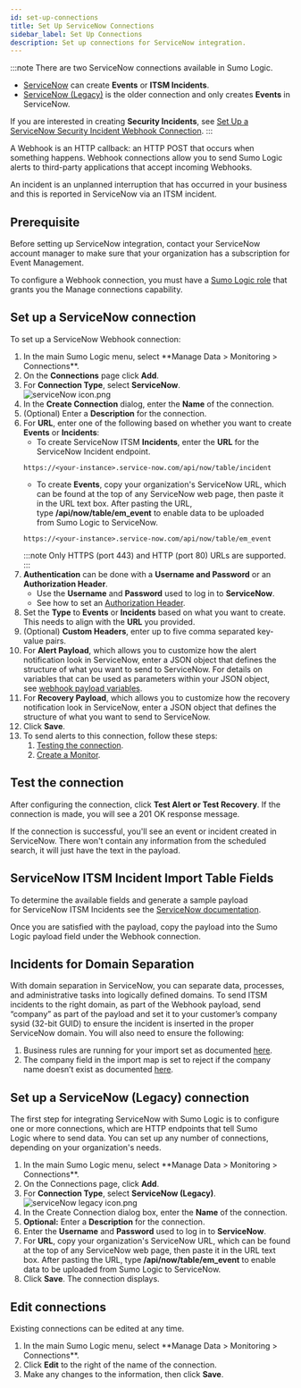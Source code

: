 ```yaml
---
id: set-up-connections
title: Set Up ServiceNow Connections
sidebar_label: Set Up Connections
description: Set up connections for ServiceNow integration.
---
```



:::note
There are two ServiceNow connections available in Sumo Logic.

* [ServiceNow](#set-up-a-servicenow-connection) can create **Events** or **ITSM Incidents**.
* [ServiceNow (Legacy)](#set-up-a-servicenow-legacy-connection) is the older connection and only creates **Events** in ServiceNow.

If you are interested in creating **Security Incidents**, see [Set Up a ServiceNow Security Incident Webhook Connection](set-up-security-incident-webhook.md).
:::

A Webhook is an HTTP callback: an HTTP POST that occurs when something happens. Webhook connections allow you to send Sumo Logic alerts to third-party applications that accept incoming Webhooks.

An incident is an unplanned interruption that has occurred in your business and this is reported in ServiceNow via an ITSM incident.

## Prerequisite

Before setting up ServiceNow integration, contact your ServiceNow account manager to make sure that your organization has a subscription for Event Management.

To configure a Webhook connection, you must have a [Sumo Logic role](/docs/manage/users-roles/roles/create-manage-roles) that grants you the Manage connections capability.

## Set up a ServiceNow connection

To set up a ServiceNow Webhook connection:

1. <!--Kanso [**Classic UI**](/docs/get-started/sumo-logic-ui-classic). Kanso--> In the main Sumo Logic menu, select **Manage Data > Monitoring > Connections**. <!--Kanso <br/>[**New UI**](/docs/get-started/sumo-logic-ui). In the top menu select **Configuration**, and then under **Monitoring** select **Connections**. You can also click the **Go To...** menu at the top of the screen and select **Connections**. Kanso-->
1. On the **Connections** page click **Add**.
1. For **Connection Type**, select **ServiceNow**.<br/>![serviceNow icon.png](/img/connection-and-integration/serviceNow-icon.png)
1. In the **Create Connection** dialog, enter the **Name** of the connection.
1. (Optional) Enter a **Description** for the connection.
1. For **URL**, enter one of the following based on whether you want to create **Events** or **Incidents**: 
   * To create ServiceNow ITSM **Incidents**, enter the **URL** for the ServiceNow Incident endpoint. 
    ```
    https://<your-instance>.service-now.com/api/now/table/incident
    ```
   * To create **Events**, copy your organization's ServiceNow URL, which can be found at the top of any ServiceNow web page, then paste it in the URL text box. After pasting the URL, type **/api/now/table/em_event** to enable data to be uploaded from Sumo Logic to ServiceNow.
    ```
    https://<your-instance>.service-now.com/api/now/table/em_event
    ```
    :::note
    Only HTTPS (port 443) and HTTP (port 80) URLs are supported.
    :::
1. **Authentication** can be done with a **Username and Password** or an **Authorization Header**.
   * Use the **Username** and **Password** used to log in to **ServiceNow**.
   * See how to set an [Authorization Header](/docs/alerts/webhook-connections/set-up-webhook-connections).
1. Set the **Type** to **Events** or **Incidents** based on what you want to create. This needs to align with the **URL** you provided.
1. (Optional) **Custom Headers**, enter up to five comma separated key-value pairs.
1. For **Alert Payload**, which allows you to customize how the alert notification look in ServiceNow, enter a JSON object that defines the structure of what you want to send to ServiceNow. For details on variables that can be used as parameters within your JSON object, see [webhook payload variables](/docs/alerts/webhook-connections/set-up-webhook-connections). 
1. For **Recovery Payload**, which allows you to customize how the recovery notification look in ServiceNow, enter a JSON object that defines the structure of what you want to send to ServiceNow. 
1. Click **Save**.
1. To send alerts to this connection, follow these steps:
   1. [Testing the connection](set-up-connections.md).
   1. [Create a Monitor](/docs/alerts/monitors/create-monitor).

## Test the connection

After configuring the connection, click **Test Alert or Test Recovery**. If the connection is made, you will see a 201 OK response message.

If the connection is successful, you'll see an event or incident created in ServiceNow. There won't contain any information from the scheduled search, it will just have the text in the payload.

## ServiceNow ITSM Incident Import Table Fields

To determine the available fields and generate a sample payload for ServiceNow ITSM Incidents see the [ServiceNow documentation](https://docs.servicenow.com/bundle/newyork-application-development/page/integrate/inbound-rest/concept/use-REST-API-Explorer.html#use-REST-API-Explorer).

Once you are satisfied with the payload, copy the payload into the Sumo Logic payload field under the Webhook connection.

## Incidents for Domain Separation 

With domain separation in ServiceNow, you can separate data, processes, and administrative tasks into logically defined domains. To send ITSM incidents to the right domain, as part of the Webhook payload, send “company” as part of the payload and set it to your customer’s company sysid (32-bit GUID) to ensure the incident is inserted in the proper ServiceNow domain. You will also need to ensure the following:

1. Business rules are running for your import set as documented [here](https://docs.servicenow.com/bundle/newyork-platform-administration/page/script/server-scripting/task/t_CreateATransformMap.html). 
1. The company field in the import map is set to reject if the company name doesn’t exist as documented [here](https://docs.servicenow.com/bundle/newyork-platform-administration/page/integrate/ldap/task/t_SetChoiceAction.html). 

## Set up a ServiceNow (Legacy) connection

The first step for integrating ServiceNow with Sumo Logic is to configure one or more connections, which are HTTP endpoints that tell Sumo Logic where to send data. You can set up any number of connections, depending on your organization's needs.

1. <!--Kanso [**Classic UI**](/docs/get-started/sumo-logic-ui-classic). Kanso--> In the main Sumo Logic menu, select **Manage Data > Monitoring > Connections**. <!--Kanso <br/>[**New UI**](/docs/get-started/sumo-logic-ui). In the top menu select **Configuration**, and then under **Monitoring** select **Connections**. You can also click the **Go To...** menu at the top of the screen and select **Connections**. Kanso-->
1. On the Connections page, click **Add**.
1. For **Connection Type**, select **ServiceNow (Legacy)**.<br/>  ![serviceNow legacy icon.png](/img/connection-and-integration/serviceNow-legacy-icon.png)
1. In the Create Connection dialog box, enter the **Name** of the connection.
1. **Optional:** Enter a **Description** for the connection.
1. Enter the **Username** and **Password** used to log in to **ServiceNow**.
1. For **URL**, copy your organization's ServiceNow URL, which can be found at the top of any ServiceNow web page, then paste it in the URL text box. After pasting the URL, type **/api/now/table/em_event** to enable data to be uploaded from Sumo Logic to ServiceNow.
1. Click **Save**. The connection displays.

## Edit connections

Existing connections can be edited at any time.

1. <!--Kanso [**Classic UI**](/docs/get-started/sumo-logic-ui-classic). Kanso--> In the main Sumo Logic menu, select **Manage Data > Monitoring > Connections**. <!--Kanso <br/>[**New UI**](/docs/get-started/sumo-logic-ui). In the top menu select **Configuration**, and then under **Monitoring** select **Connections**. You can also click the **Go To...** menu at the top of the screen and select **Connections**. Kanso-->
1. Click **Edit** to the right of the name of the connection.
1. Make any changes to the information, then click **Save**.

